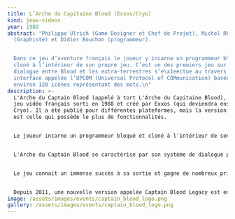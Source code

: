 ```yaml
---
title: L’Arche du Capitaine Blood (Exxos/Cryo)
kind: jeux-videos
year: 1988
abstract: "Philippe Ulrich (Game Designer et Chef de Projet), Michel Rho
  (Graphiste) et Didier Bouchon (programmeur).


  Dans ce jeu d’aventure français le joueur y incarne un programmeur bloqué et
  cloné à l’intérieur de son propre jeu. C’est un des premiers jeu sur CDRom. Le
  dialogue entre Blood et les extra-terrestres s’e\x1eectue au travers d’une
  interface appelée l’UPCOM (Universal Protocol of COMmunication) basée sur
  environ 120 icônes représentant des mots.\n"
description: >-
  L'Arche du Captain Blood (appelé à tort L'Arche du Capitaine Blood), est un
  jeu vidéo français sorti en 1988 et créé par Exxos (qui deviendra ensuite
  Cryo). Il a été publié pour différentes plateformes, mais la version Atari ST
  est celle qui possède le plus de fonctionnalités.


  Le joueur incarne un programmeur bloqué et cloné à l'intérieur de son propre jeu ; peu à peu, il se transforme en machine et doit retrouver et détruire ses cinq clones avant de perdre définitivement sa forme humaine. L'action se déroule dans l'Hydra, une galaxie imaginaire, où le joueur se déplace de planète en planète à la rencontre d'extraterrestres aux caractéristiques différentes, qui l'aideront ou non à accomplir sa quête.


  L'Arche du Captain Blood se caractérise par son système de dialogue permettant de concevoir des phrases à partir d'icônes, afin de communiquer avec les extraterrestres. Linguistiquement, on parle d'écriture logographique.


  Le jeu connait un immense succès à sa sortie et gagne de nombreux prix. Le jeu sera numéro 1 des ventes en France, Allemagne, Royaume-Uni, Italie, numéro 5 au Japon et numéro 6 aux États-Unis. Le jeu possède deux suites, Commander Blood (sorti en 1994) et Big Bug Bang (1996), qui ne connaitront pas le succès du premier opus.


  Depuis 2011, une nouvelle version appelée Captain Blood Legacy est en développement. L'équipe de développement comprend d'ailleurs une partie de l'équipe originale. Le développeur à l'initiative du projet est toutefois depuis 2013 sans nouvelle de Philippe Ulrich et Didier Bouchon.
image: /assets/images/events/captain_blood_logo.png
gallery: /assets/images/events/captain_blood_logo.png
---
```

